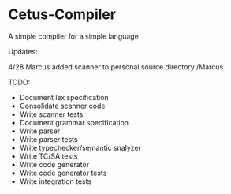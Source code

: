 # Cetus-Compiler
A simple compiler for a simple language

Updates:

4/28 Marcus added scanner to personal source directory /Marcus

TODO:

- Document lex specification
- Consolidate scanner code
- Write scanner tests
- Document grammar specification
- Write parser
- Write parser tests
- Write typechecker/semantic snalyzer
- Write TC/SA tests
- Write code generator
- Write code generator tests
- Write integration tests
